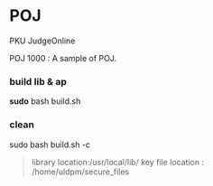 # POJ
PKU JudgeOnline

POJ 1000 : A sample of POJ.

### build lib & ap
**sudo** bash build.sh
### clean
sudo bash build.sh -c
> library location:/usr/local/lib/
> key file location : /home/uldpm/secure_files

